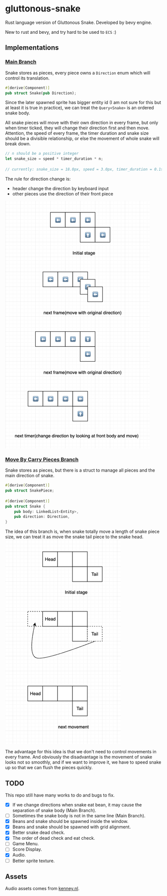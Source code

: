 # gluttonous-snake

Rust language version of Gluttonous Snake. Developed by bevy engine.

New to rust and bevy, and try hard to be used to `ECS` :)

## Implementations

### [Main Branch](https://github.com/sasakiyori/gluttonous-snake/tree/main)

Snake stores as pieces, every piece owns a `Direction` enum which will control its translation.

```rust
#[derive(Component)]
pub struct Snake(pub Direction);
```

Since the later spawned sprite has bigger entity id (I am not sure for this but at least it is true in practice), we can treat the `Query<Snake>` is an ordered snake body.  

All snake pieces will move with their own direction in every frame, but only when timer ticked, they will change their direction first and then move. Attention, the speed of every frame, the timer duration and snake size should be a divisible relationship, or else the movement of whole snake will break down.

```rust
// n should be a positive integer
let snake_size = speed * timer_duration * n;

// currently: snake_size = 18.0px, speed = 3.0px, timer_duration = 0.1s, frame = 1/60 s
```

The rule for direction change is:  

- header change the direction by keyboard input
- other pieces use the direction of their front piece

![snake move](doc/m1.png)

### [Move By Carry Pieces Branch](https://github.com/sasakiyori/gluttonous-snake/tree/move_by_carry_pieces)

Snake stores as pieces, but there is a struct to manage all pieces and the main direction of snake.

```rust
#[derive(Component)]
pub struct SnakePiece;

#[derive(Component)]
pub struct Snake {
    pub body: LinkedList<Entity>,
    pub direction: Direction,
}
```

The idea of this branch is, when snake totally move a length of snake piece size, we can treat it as move the snake tail piece to the snake head.  
![snake move](doc/m2.png)

The advantage for this idea is that we don't need to control movements in every frame. And obviously the disadvantage is the movement of snake looks not so smoothly, and if we want to improve it, we have to speed snake up so that we can flush the pieces quickly.

## TODO

This repo still have many works to do and bugs to fix.

- [x] If we change directions when snake eat bean, it may cause the separation of snake body (Main Branch).
- [ ] Sometimes the snake body is not in the same line (Main Branch).
- [x] Beans and snake should be spawned inside the window.
- [x] Beans and snake should be spawned with grid alignment.
- [x] Better snake dead check.
- [x] The order of dead check and eat check.
- [ ] Game Menu.
- [ ] Score Display.
- [x] Audio.
- [ ] Better sprite texture.

## Assets

Audio assets comes from [kenney.nl](https://www.kenney.nl/assets/impact-sounds).

